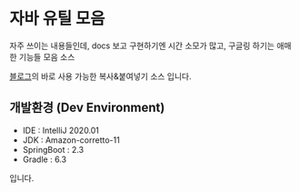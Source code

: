 # 자바 유틸 모음
자주 쓰이는 내용들인데, docs 보고 구현하기엔 시간 소모가 많고, 구글링 하기는 애매한 기능들 모음 소스

[블로그](https://sunghs.tistory.com/category/Copy%26Paste)의 바로 사용 가능한 복사&붙여넣기 소스 입니다.

## 개발환경 (Dev Environment)
- IDE : IntelliJ 2020.01
- JDK : Amazon-corretto-11
- SpringBoot : 2.3
- Gradle : 6.3

입니다.
